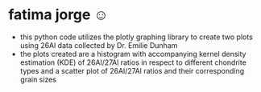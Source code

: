 # fatima jorge ☺
- this python code utilizes the plotly graphing library to create two plots using 26Al data collected by Dr. Emilie Dunham
- the plots created are a histogram with accompanying kernel density estimation (KDE) of 26Al/27Al ratios in respect to different chondrite types and a scatter plot of 26Al/27Al ratios and their corresponding grain sizes
